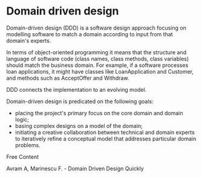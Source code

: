 # Domain driven design

Domain-driven design (DDD) is a software design approach focusing on modelling software to match a domain according to input from that domain's experts.

In terms of object-oriented programming it means that the structure and language of software code (class names, class methods, class variables) should match the business domain. For example, if a software processes loan applications, it might have classes like LoanApplication and Customer, and methods such as AcceptOffer and Withdraw.

DDD connects the implementation to an evolving model.

Domain-driven design is predicated on the following goals:

- placing the project's primary focus on the core domain and domain logic;
- basing complex designs on a model of the domain;
- initiating a creative collaboration between technical and domain experts to iteratively refine a conceptual model that addresses particular domain problems.

<ResourceGroupTitle>Free Content</ResourceGroupTitle>

<BadgeLink colorScheme='blue' badgeText='Original Paper' href='https://matfrs2.github.io/RS2/predavanja/literatura/Avram%20A,%20Marinescu%20F.%20-%20Domain%20Driven%20Design%20Quickly.pdf'>Avram A, Marinescu F. - Domain Driven Design Quickly</BadgeLink>

